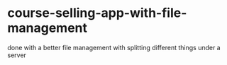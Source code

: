 # course-selling-app-with-file-management
done with a better file management with splitting different things under a server

